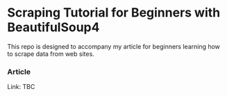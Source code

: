 # Scraping Tutorial for Beginners with BeautifulSoup4
This repo is designed to accompany my article for beginners learning how to scrape data from web sites.

### Article
Link: TBC